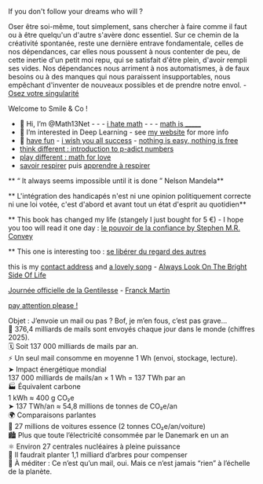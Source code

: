 If you don't follow your dreams who will ?

Oser être soi-même, tout simplement, sans chercher à faire comme il faut ou à être quelqu'un d'autre s'avère donc essentiel. Sur ce chemin de la créativité spontanée, reste une dernière entrave fondamentale, celles de nos dépendances, car elles nous poussent à nous contenter de peu, de cette inertie d'un petit moi repu, qui se satisfait d'être plein, d'avoir rempli ses vides. Nos dépendances nous arriment à nos automatismes, à de faux besoins ou à des manques qui nous paraissent insupportables, nous empêchant d'inventer de nouveaux possibles et de prendre notre envol. - [Osez votre singularité](https://www.babelio.com/livres/Tomasella-Osez-votre-singularite/1376694)

Welcome to Smile & Co !

- 👋 Hi, I’m @Math13Net - - - [i hate math](https://youtu.be/ytVneQUA5-c) - - - [math is _____](https://youtu.be/hB6bfw622fo)
- 👀 I’m interested in Deep Learning - see [my website](https://sites.google.com/view/introduction-deep-learning/accueil) for more info
- 🌱 [have fun](https://youtu.be/CwzjlmBLfrQ) - [i wish you all success](https://youtu.be/1bumPyvzCyo) - [nothing is easy, nothing is free](https://youtu.be/SSV2ynRScQA)
- [think different : introduction to p-adict numbers](https://youtu.be/3gyHKCDq1YA?si=h53LGlX32wGySUCS)
- [play different : math for love](https://mathforlove.com/)
- [savoir respirer](https://youtu.be/RIjjUxwaqTI?si=Es2jer2tbDO15Q9s) puis [apprendre à respirer](https://www.mrjamesnestor.com/breathing-videos)

** “ It always seems impossible until it is done ” Nelson Mandela**  
  
** L'intégration des handicapés n'est ni une opinion politiquement correcte ni une loi votée, c'est d'abord et avant tout un état d'esprit au quotidien**  

** This book has changed my life (stangely I just bought for 5 €) - I hope you too will read it one day : [le pouvoir de la confiance by Stephen M.R. Convey](https://www.amazon.fr/pouvoir-confiance-Stephen-Covey/dp/229002578X)

** This one is interesting too :  [se libérer du regard des autres](https://youtu.be/3-FiqgVzXqY?si=8HbjLOqddBy9L13J)
  
  this is my [contact address](https://youtu.be/nq-dchJPXGA)
  and [a lovely song](https://youtu.be/BR6pYICqZT0?si=1ZS4wxUYN_nfHw3s) - [Always Look On The Bright Side Of Life](https://youtu.be/SJUhlRoBL8M?si=1bZYnOg0n-davdg8)

[Journée officielle de la Gentilesse](https://www.journeedelagentillesse.ca/) - [Franck Martin](https://www.editions-eyrolles.com/auteurs/franck-martin)

[pay attention please !](https://youtu.be/4GEoTPQj91I?si=9idt9YRTsdtKO05v)

Objet : J’envoie un mail ou pas ? Bof, je m’en fous, c’est pas grave…  
📨 376,4 milliards de mails sont envoyés chaque jour dans le monde (chiffres 2025).  
🗓️ Soit 137 000 milliards de mails par an.  
⚡ Un seul mail consomme en moyenne 1 Wh (envoi, stockage, lecture).  
➤ Impact énergétique mondial  
137 000 milliards de mails/an × 1 Wh = 137 TWh par an  
🏭 Équivalent carbone  
1 kWh ≈ 400 g CO₂e  
➤ 137 TWh/an ≈ 54,8 millions de tonnes de CO₂e/an  
🌍 Comparaisons parlantes  
🚗 27 millions de voitures essence (2 tonnes CO₂e/an/voiture)  
🏙️ Plus que toute l’électricité consommée par le Danemark en un an  
⚛️ Environ 27 centrales nucléaires à pleine puissance  
🌲 Il faudrait planter 1,1 milliard d’arbres pour compenser  
🧠 À méditer :  Ce n’est qu’un mail, oui. Mais ce n’est jamais “rien” à l’échelle de la planète.  


<!---
Math13Net/Math13Net is a ✨ special ✨ repository because its `README.md` (this file) appears on your GitHub profile.
You can click the Preview link to take a look at your changes.


--->


